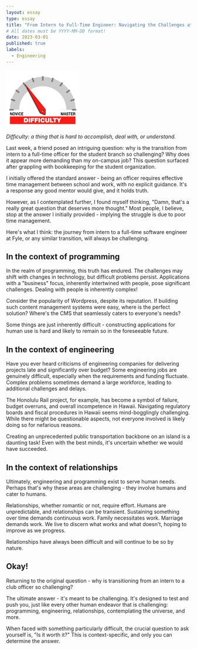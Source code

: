 ```yaml
---
layout: essay
type: essay
title: "From Intern to Full-Time Engineer: Navigating the Challenges at Fyle"
# All dates must be YYYY-MM-DD format!
date: 2023-03-01
published: true
labels:
  - Engineering
---
```


<img width="200px" class="rounded float-start pe-4" src="../img/difficulty/degree_difficulty.jpg">

*Difficulty: a thing that is hard to accomplish, deal with, or understand.*

Last week, a friend posed an intriguing question: why is the transition from intern to a full-time officer for the student branch so challenging? Why does it appear more demanding than my on-campus job? This question surfaced after grappling with bookkeeping for the student organization.

I initially offered the standard answer - being an officer requires effective time management between school and work, with no explicit guidance. It's a response any good mentor would give, and it holds truth.

However, as I contemplated further, I found myself thinking, "Damn, that's a really great question that deserves more thought." Most people, I believe, stop at the answer I initially provided - implying the struggle is due to poor time management.

Here's what I think: the journey from intern to a full-time software engineer at Fyle, or any similar transition, will always be challenging.

## In the context of programming

In the realm of programming, this truth has endured. The challenges may shift with changes in technology, but difficult problems persist. Applications with a "business" focus, inherently intertwined with people, pose significant challenges. Dealing with people is inherently complex!

Consider the popularity of Wordpress, despite its reputation. If building such content management systems were easy, where is the perfect solution? Where's the CMS that seamlessly caters to everyone's needs?

Some things are just inherently difficult - constructing applications for human use is hard and likely to remain so in the foreseeable future.

## In the context of engineering

Have you ever heard criticisms of engineering companies for delivering projects late and significantly over budget? Some engineering jobs are genuinely difficult, especially when the requirements and funding fluctuate. Complex problems sometimes demand a large workforce, leading to additional challenges and delays.

The Honolulu Rail project, for example, has become a symbol of failure, budget overruns, and overall incompetence in Hawaii. Navigating regulatory boards and fiscal procedures in Hawaii seems mind-bogglingly challenging. While there might be questionable aspects, not everyone involved is likely doing so for nefarious reasons.

Creating an unprecedented public transportation backbone on an island is a daunting task! Even with the best minds, it's uncertain whether we would have succeeded.

## In the context of relationships

Ultimately, engineering and programming exist to serve human needs. Perhaps that's why these areas are challenging - they involve humans and cater to humans.

Relationships, whether romantic or not, require effort. Humans are unpredictable, and relationships can be transient. Sustaining something over time demands continuous work. Family necessitates work. Marriage demands work. We live to discern what works and what doesn't, hoping to improve as we progress.

Relationships have always been difficult and will continue to be so by nature.

## Okay!

Returning to the original question - why is transitioning from an intern to a club officer so challenging?

The ultimate answer - it's meant to be challenging. It's designed to test and push you, just like every other human endeavor that is challenging: programming, engineering, relationships, contemplating the universe, and more.

When faced with something particularly difficult, the crucial question to ask yourself is, "Is it worth it?" This is context-specific, and only you can determine the answer.
